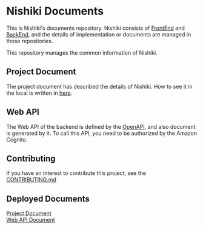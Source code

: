 # Nishiki Documents

This is Nishiki's documents repository.
Nishiki consists of [FrontEnd](https://github.com/genesis-tech-tribe/nishiki-frontend) and [BackEnd](https://github.com/genesis-tech-tribe/nishiki-backend), 
and the details of implementation or documents are managed in those repositories.

This repository manages the common information of Nishiki.

## Project Document

The project document has described the details of Nishiki. How to see it in the local is written in [here](./project-document/README.md).

## Web API

The Web API of the backend is defined by the [OpenAPI](https://www.openapis.org/), and also document is generated by it.
To call this API, you need to be authorized by the Amazon Cognito. 

## Contributing

If you have an interest to contribute this project, see the [CONTRIBUTING.md](./.github/CONTRIBUTING.md)

## Deployed Documents

[Project Document](https://genesis-tech-tribe.github.io/nishiki-documents/project-document/index.html)  
[Web API Document](https://genesis-tech-tribe.github.io/nishiki-documents/web-api/index.html)